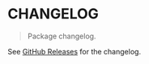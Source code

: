 # CHANGELOG

> Package changelog.

See [GitHub Releases](https://github.com/stdlib-js/math-strided-special-trunc/releases) for the changelog.